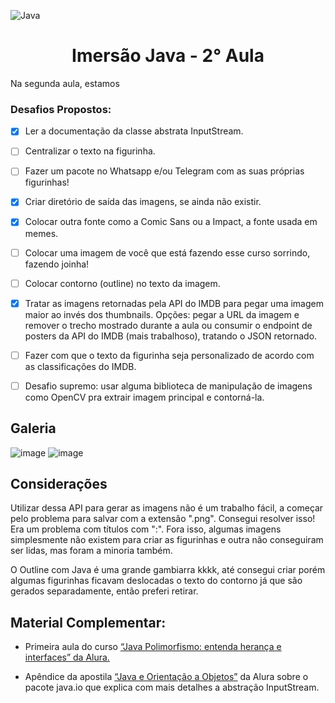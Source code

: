 ![Java](https://img.shields.io/badge/java-%23ED8B00.svg?style=for-the-badge&logo=java&logoColor=white)
<h1 align="center"> Imersão Java - 2° Aula </h1>

Na segunda aula, estamos

<h3>Desafios Propostos:</h3>

- [X] Ler a documentação da classe abstrata InputStream.

- [ ] Centralizar o texto na figurinha.

- [ ] Fazer um pacote no Whatsapp e/ou Telegram com as suas próprias figurinhas!

- [X] Criar diretório de saída das imagens, se ainda não existir.

- [X] Colocar outra fonte como a Comic Sans ou a Impact, a fonte usada em memes.

- [ ] Colocar uma imagem de você que está fazendo esse curso sorrindo, fazendo joinha!

- [ ] Colocar contorno (outline) no texto da imagem.

- [X] Tratar as imagens retornadas pela API do IMDB para pegar uma imagem maior ao invés dos thumbnails. Opções: pegar a URL da imagem e remover o trecho mostrado durante a aula ou consumir o endpoint de posters da API do IMDB (mais trabalhoso), tratando o JSON retornado.

- [ ] Fazer com que o texto da figurinha seja personalizado de acordo com as classificações do IMDB.

- [ ] Desafio supremo: usar alguma biblioteca de manipulação de imagens como OpenCV pra extrair imagem principal e contorná-la.

<h2>Galeria</h2>

![image](https://user-images.githubusercontent.com/85349959/181353732-7c8281cf-a3e9-4edc-89ca-13061f971c54.png)
![image](https://user-images.githubusercontent.com/85349959/181355227-7bcf7220-9e3a-4e34-943a-fcf30fbff107.png)



<h2>Considerações</h2>

Utilizar dessa API para gerar as imagens não é um trabalho fácil, a começar pelo problema para salvar com a extensão ".png". Consegui resolver isso! Era um problema com títulos com ":". Fora isso, algumas imagens simplesmente não existem para criar as figurinhas e outra não conseguiram ser lidas, mas foram a minoria também.

O Outline com Java é uma grande gambiarra kkkk, até consegui criar porém algumas figurinhas ficavam deslocadas o texto do contorno já que são gerados separadamente, então preferi retirar.

<h2>Material Complementar:</h2>

- Primeira aula do curso [“Java Polimorfismo: entenda herança e interfaces” da Alura.](https://www.alura.com.br/conteudo/java-heranca-interfaces-polimorfismo)

- Apêndice da apostila [“Java e Orientação a Objetos”](https://www.alura.com.br/apostila-java-orientacao-objetos/apendice-pacote-java-io) da Alura sobre o pacote java.io que explica com mais detalhes a abstração InputStream.
